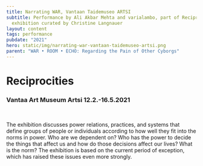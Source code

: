 ```yaml
---
title: Narrating WAR, Vantaan Taidemuseo ARTSI
subtitle: Performance by Ali Akbar Mehta and varialambo, part of Reciprocities
  exhibition curated by Christine Langnauer
layout: content
tags: performance
pubdate: "2021"
hero: static/img/narrating-war-vantaan-taidemuseo-artsi.png
parent: "WAR • ROOM • ECHO: Regarding the Pain of Other Cyborgs"
---
```

# Reciprocities

### Vantaa Art Museum Artsi 12.2.-16.5.2021

<br/>

The exhibition discusses power relations, practices, and systems that define groups of people or individuals according to how well they fit into the norms in power. Who are we dependent on? Who has the power to decide the things that affect us and how do those decisions affect our lives? What is the norm? The exhibition is based on the current period of exception, which has raised these issues even more strongly.

[](https://aliakbarmehta.com/content/war-room-echo-regarding-the-pain-of-other-cyborgs#)